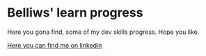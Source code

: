 # Belliws' learn progress

Here you gona find, some of my dev skills progress. Hope you like.

[Here you can find me on linkedin](https://www.linkedin.com/in/rodrigo-moreira-da-silva-3395ab1b5)
